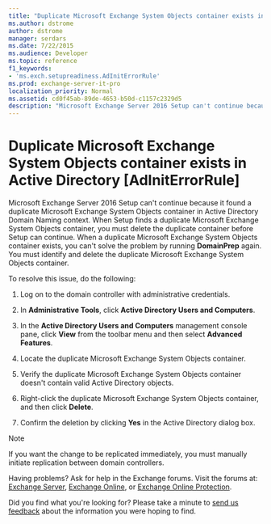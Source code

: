 ```yaml
---
title: "Duplicate Microsoft Exchange System Objects container exists in Active Directory [AdInitErrorRule]"
ms.author: dstrome
author: dstrome
manager: serdars
ms.date: 7/22/2015
ms.audience: Developer
ms.topic: reference
f1_keywords:
- 'ms.exch.setupreadiness.AdInitErrorRule'
ms.prod: exchange-server-it-pro
localization_priority: Normal
ms.assetid: cd0f45ab-89de-4653-b50d-c1157c2329d5
description: "Microsoft Exchange Server 2016 Setup can't continue because it found a duplicate Microsoft Exchange System Objects container in Active Directory Domain Naming context. When Setup finds a duplicate Microsoft Exchange System Objects container, you must delete the duplicate container before Setup can continue. When a duplicate Microsoft Exchange System Objects container exists, you can't solve the problem by running DomainPrep again. You must identify and delete the duplicate Microsoft Exchange System Objects container."
---
```


# Duplicate Microsoft Exchange System Objects container exists in Active Directory [AdInitErrorRule]

Microsoft Exchange Server 2016 Setup can't continue because it found a duplicate Microsoft Exchange System Objects container in Active Directory Domain Naming context. When Setup finds a duplicate Microsoft Exchange System Objects container, you must delete the duplicate container before Setup can continue. When a duplicate Microsoft Exchange System Objects container exists, you can't solve the problem by running **DomainPrep** again. You must identify and delete the duplicate Microsoft Exchange System Objects container.
  
To resolve this issue, do the following:
  
1. Log on to the domain controller with administrative credentials.
    
2. In **Administrative Tools**, click **Active Directory Users and Computers**.
    
3. In the **Active Directory Users and Computers** management console pane, click **View** from the toolbar menu and then select **Advanced Features**.
    
4. Locate the duplicate Microsoft Exchange System Objects container.
    
5. Verify the duplicate Microsoft Exchange System Objects container doesn't contain valid Active Directory objects.
    
6. Right-click the duplicate Microsoft Exchange System Objects container, and then click **Delete**.
    
7. Confirm the deletion by clicking **Yes** in the Active Directory dialog box.
    
> [!NOTE]
> If you want the change to be replicated immediately, you must manually initiate replication between domain controllers.
  
Having problems? Ask for help in the Exchange forums. Visit the forums at: [Exchange Server](https://go.microsoft.com/fwlink/p/?linkId=60612), [Exchange Online](https://go.microsoft.com/fwlink/p/?linkId=267542), or [Exchange Online Protection](https://go.microsoft.com/fwlink/p/?linkId=285351).
  
Did you find what you're looking for? Please take a minute to [send us feedback](mailto:ExchangeHelpFeedback@microsoft.com&subject=Exchange%202016%20help%20feedback&Body=Thanks%20for%20taking%20the%20time%20to%20send%20us%20feedback!%20We%20strive%20to%20respond%20to%20every%20message%20we%20receive,%20even%20though%20it%20might%20take%20us%20a%20while.%20Let%20us%20know%20what%20you%20think%20about%20Exchange%20content:%20What%20are%20we%20doing%20right%3F%20How%20can%20we%20make%20help%20better%3F%0APlease%20note%20that%20we're%20unable%20to%20respond%20to%20requests%20for%20support%20submitted%20via%20this%20email%20address.%20If%20you%20need%20help,%20please%20contact%20Exchange%20Server%20support%20at%20http://go.microsoft.com/fwlink/p/%3FLinkId=402506.%0AThanks!%0AThe%20Exchange%20Server%20Content%20Publishing%20team) about the information you were hoping to find.
  

